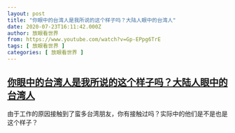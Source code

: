 ```yaml
---
layout: post
title: "你眼中的台湾人是我所说的这个样子吗？大陆人眼中的台湾人"
date: 2020-07-23T16:11:42.000Z
author: 放眼看世界
from: https://www.youtube.com/watch?v=Gp-EPpg6TrE
tags: [ 放眼看世界 ]
categories: [ 放眼看世界 ]
---
```

<!--1595520702000-->
[你眼中的台湾人是我所说的这个样子吗？大陆人眼中的台湾人](https://www.youtube.com/watch?v=Gp-EPpg6TrE)
------

<div>
由于工作的原因接触到了蛮多台湾朋友，你有接触过吗？实际中的他们是不是也是这个样子？
</div>
